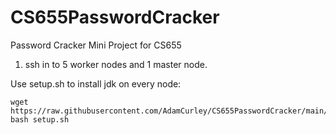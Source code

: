 # CS655PasswordCracker
Password Cracker Mini Project for CS655

1. ssh in to 5 worker nodes and 1 master node.

Use setup.sh to install jdk on every node:
```
wget https://raw.githubusercontent.com/AdamCurley/CS655PasswordCracker/main/scripts/setup.sh
bash setup.sh 
```
